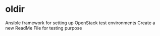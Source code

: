 # oldir
Ansible framework for setting up OpenStack test environments
Create a new ReadMe File for testing purpose

